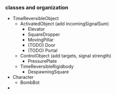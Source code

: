 ### classes and organization

- TimeReversibleObject
    - ActivatedObject (add incomingSignalSum)
        - Elevator
        - SquareDropper
        - MovingPillar
        - (TODO) Door
        - (TODO) Portal
    - ControlObject (add targets, signal strength)
        - PressurePlate
    - TimeReversibleRigidbody
        - DespawningSquare
- Character
    - BombBot
- 